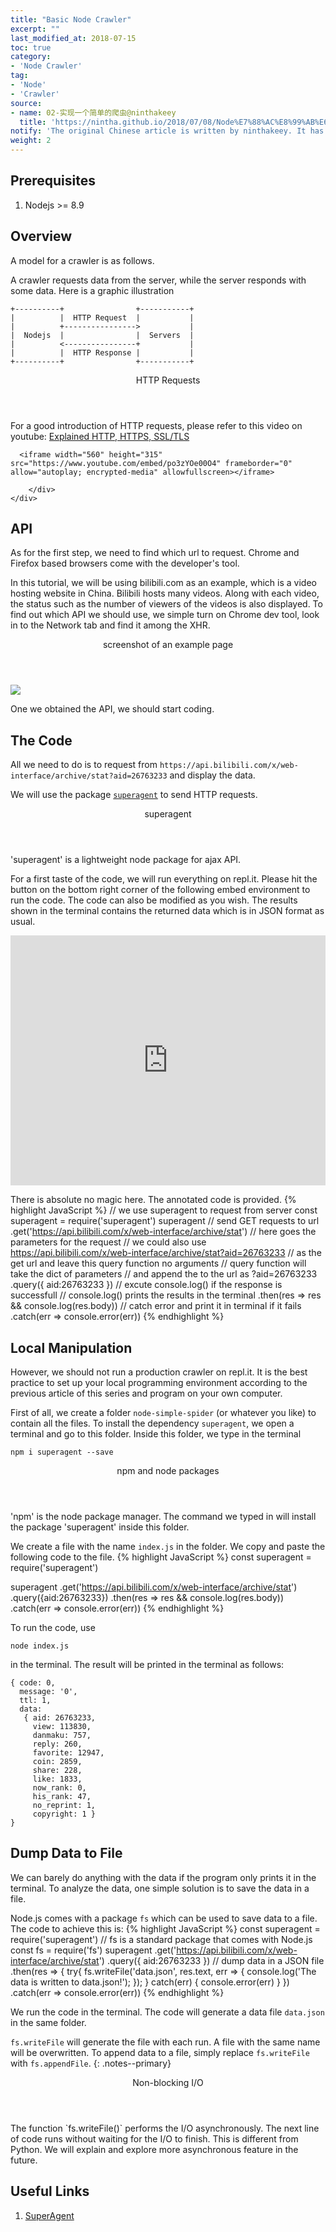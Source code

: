 ```yaml
---
title: "Basic Node Crawler"
excerpt: ""
last_modified_at: 2018-07-15
toc: true
category:
- 'Node Crawler'
tag:
- 'Node'
- 'Crawler'
source:
- name: 02-实现一个简单的爬虫@ninthakeey
  title: 'https://nintha.github.io/2018/07/08/Node%E7%88%AC%E8%99%AB%E6%8C%87%E5%8C%97/02-%E5%AE%9E%E7%8E%B0%E4%B8%80%E4%B8%AA%E7%AE%80%E5%8D%95%E7%9A%84%E7%88%AC%E8%99%AB/'
notify: 'The original Chinese article is written by ninthakeey. It has been translated and remixed by Datumorphism'
weight: 2
---
```



## Prerequisites

1. Nodejs >= 8.9

## Overview

A model for a crawler is as follows.

A crawler requests data from the server, while the server responds with some data. Here is a graphic illustration

```
+----------+                +-----------+
|          |  HTTP Request  |           |
|          +---------------->           |
|  Nodejs  |                |  Servers  |
|          <----------------+           |
|          |  HTTP Response |           |
+----------+                +-----------+
```


<div class="card">
	<header class="card-header">
		<p class="card-header-title card-toggle">HTTP Requests</p>
	</header>
	<div class="card-content is-hidden">
		<div class="content">
			For a good introduction of HTTP requests, please refer to this video on youtube: <a href="https://www.youtube.com/watch?v=po3zYOe00O4">Explained HTTP, HTTPS, SSL/TLS</a>

      <iframe width="560" height="315" src="https://www.youtube.com/embed/po3zYOe00O4" frameborder="0" allow="autoplay; encrypted-media" allowfullscreen></iframe>

		</div>
	</div>
</div>

## API

As for the first step, we need to find which url to request. Chrome and Firefox based browsers come with the developer's tool.

In this tutorial, we will be using bilibili.com as an example, which is a video hosting website in China. Bilibili hosts many videos. Along with each video, the status such as the number of viewers of the videos is also displayed. To find out which API we should use, we simple turn on Chrome dev tool, look in to the Network tab and find it among the XHR.

<div class="card">
	<header class="card-header">
		<p class="card-header-title card-toggle">screenshot of an example page</p>
	</header>
	<div class="card-content is-hidden">
		<div class="content">
    <img src="../assets/chrome-dev-tool-for-api.jpg"/>
		</div>
	</div>
</div>

One we obtained the API, we should start coding.

## The Code

All we need to do is to request from `https://api.bilibili.com/x/web-interface/archive/stat?aid=26763233` and display the data.

We will use the package [`superagent`](https://visionmedia.github.io/superagent/) to send HTTP requests.

<div class="card">
	<header class="card-header">
		<p class="card-header-title card-toggle">superagent</p>
	</header>
	<div class="card-content is-hidden">
		<div class="content">
			'superagent' is a lightweight node package for ajax API.
		</div>
	</div>
</div>

For a first taste of the code, we will run everything on repl.it. Please hit the button on the bottom right corner of the following embed environment to run the code. The code can also be modified as you wish. The results shown in the terminal contains the returned data which is in JSON format as usual.

<iframe height="400px" width="100%" src="https://repl.it/@emptymalei/crawler-demo-bili?lite=true" scrolling="no" frameborder="no" allowtransparency="true" allowfullscreen="true" sandbox="allow-forms allow-pointer-lock allow-popups allow-same-origin allow-scripts allow-modals"></iframe>

There is absolute no magic here. The annotated code is provided.
{% highlight JavaScript %}
// we use superagent to request from server
const superagent = require('superagent')
superagent
  // send GET requests to url
	.get('https://api.bilibili.com/x/web-interface/archive/stat')
  // here goes the parameters for the request
  // we could also use https://api.bilibili.com/x/web-interface/archive/stat?aid=26763233
  // as the get url and leave this query function no arguments
  // query function will take the dict of parameters
  // and append the to the url as ?aid=26763233
	.query({ aid:26763233 })
  // excute console.log() if the response is successfull
  // console.log() prints the results in the terminal
	.then(res => res && console.log(res.body))
  // catch error and print it in terminal if it fails
	.catch(err => console.error(err))
{% endhighlight %}

## Local Manipulation

However, we should not run a production crawler on repl.it. It is the best practice to set up your local programming environment according to the previous article of this series and program on your own computer.

First of all, we create a folder `node-simple-spider` (or whatever you like) to contain all the files. To install the dependency `superagent`, we open a terminal and go to this folder. Inside this folder, we type in the terminal
```terminal
npm i superagent --save
```
<div class="card">
	<header class="card-header">
		<p class="card-header-title card-toggle">npm and node packages</p>
	</header>
	<div class="card-content is-hidden">
		<div class="content">
			'npm' is the node package manager. The command we typed in will install the package 'superagent' inside this folder.
		</div>
	</div>
</div>

We create a file with the name `index.js` in the folder. We copy and paste the following code to the file.
{% highlight JavaScript %}
const superagent = require('superagent')

superagent
	.get('https://api.bilibili.com/x/web-interface/archive/stat')
	.query({aid:26763233})
	.then(res => res && console.log(res.body))
	.catch(err => console.error(err))
{% endhighlight %}

To run the code, use
```terminal
node index.js
```
in the terminal. The result will be printed in the terminal as follows:
```terminal
{ code: 0,
  message: '0',
  ttl: 1,
  data:
   { aid: 26763233,
     view: 113830,
     danmaku: 757,
     reply: 260,
     favorite: 12947,
     coin: 2859,
     share: 228,
     like: 1833,
     now_rank: 0,
     his_rank: 47,
     no_reprint: 1,
     copyright: 1 }
}
```


## Dump Data to File

We can barely do anything with the data if the program only prints it in the terminal. To analyze the data, one simple solution is to save the data in a file.

Node.js comes with a package `fs` which can be used to save data to a file. The code to achieve this is:
{% highlight JavaScript %}
const superagent = require('superagent')
// fs is a standard package that comes with Node.js
const fs = require('fs')
superagent
	.get('https://api.bilibili.com/x/web-interface/archive/stat')
	.query({ aid:26763233 })
		// dump data in a JSON file
	.then(res => {
		try{
			fs.writeFile('data.json', res.text, err => {
  				console.log('The data is written to data.json!');
			});
		} catch(err) {
			console.error(err)
		}
	})
	.catch(err => console.error(err))
{% endhighlight %}

We run the code in the terminal. The code will generate a data file `data.json` in the same folder.

`fs.writeFile` will generate the file with each run. A file with the same name will be overwritten. To append data to a file, simply replace `fs.writeFile` with `fs.appendFile`.
{: .notes--primary}

<div class="card">
<header class="card-header">
<p class="card-header-title card-toggle">Non-blocking I/O</p>
</header>
<div class="card-content is-hidden">
<div class="content" markdown="1">
The function `fs.writeFile()` performs the I/O asynchronously. The next line of code runs without waiting for the I/O to finish. This is different from Python. We will explain and explore more asynchronous feature in the future.
</div>
</div>
</div>



## Useful Links

1. [SuperAgent](https://www.npmjs.com/package/superagent)
